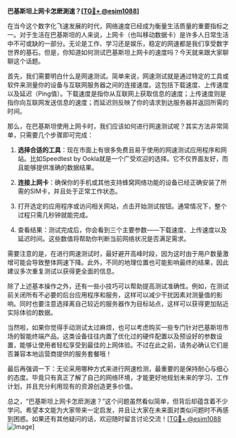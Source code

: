 **巴基斯坦上网卡怎麽測速？[[TG💪+ @esim1088](https://t.me/s/esim1088)]**

在当今这个数字化飞速发展的时代，网络速度已经成为衡量生活质量的重要指标之一。对于生活在巴基斯坦的人来说，上网卡（也叫移动数据卡）是许多人日常生活中不可或缺的一部分。无论是工作、学习还是娱乐，稳定的网速都是我们享受数字世界的基石。但是，你知道如何测试巴基斯坦上网卡的速度吗？今天就来跟大家聊聊这个话题。

首先，我们需要明白什么是网速测试。简单来说，网速测试就是通过特定的工具或软件来测量你的设备与互联网服务器之间的连接速度。这包括下载速度、上传速度以及延迟（Ping值）。下载速度是指你从互联网上获取信息的速度；上传速度则是指你向互联网发送信息的速度；而延迟则反映了你的请求到达服务器并返回所需的时间。

那么，在巴基斯坦使用上网卡时，我们应该如何进行网速测试呢？其实方法非常简单，只需要几个步骤即可完成：

1. **选择合适的工具**：现在市面上有很多免费且易于使用的网速测试应用程序和网站。比如Speedtest by Ookla就是一个广受欢迎的选择。它不仅界面友好，而且能够提供准确的数据结果。
   
2. **连接上网卡**：确保你的手机或其他支持蜂窝网络功能的设备已经正确安装了所需的SIM卡，并且处于正常工作状态。

3. 打开选定的应用程序或访问相关网站，点击开始测试按钮。通常情况下，整个过程只需几秒钟就能完成。

4. 查看结果：测试完成后，你会看到三个主要参数——下载速度、上传速度以及延迟时间。这些数值将帮助你判断当前网络状况是否满足需求。

需要注意的是，在进行网速测试时，最好避开高峰时段，因为这时由于用户数量激增可能会导致整体网速下降。此外，不同的地理位置也可能影响最终的结果，因此建议多次重复测试以获得更全面的信息。

除了上述基本操作之外，还有一些小技巧可以帮助提高测试准确性。例如，在测试前关闭所有不必要的后台应用程序和服务，这样可以减少干扰因素对测量值的影响。同时也要注意选择离自己较近的服务器作为目标站点，这样可以获得更加贴近实际体验的数据。

当然啦，如果你觉得手动测试太过麻烦，也可以考虑购买一些专门针对巴基斯坦市场的智能终端产品。这类设备往往内置了优化过的硬件配置以及预设好的参数设置，能够让使用者轻松享受到最佳的上网体验。不过在此之前，请务必确认它们是否兼容本地运营商提供的服务套餐哦！

最后再强调一下：无论采用哪种方式来进行网速检测，最重要的是保持耐心与细心的态度。毕竟只有真正了解了自己的网络环境，才能更好地规划未来的学习、工作计划，并且充分利用现有的资源创造更多价值。

总之，“巴基斯坦上网卡怎麽測速？”这个问题虽然看似简单，但背后却蕴含着不少学问。希望本文能为大家带来一定启发，并且让大家在未来面对类似问题时不再感到困惑。如果还有其他疑问的话，欢迎随时留言讨论交流！[[TG💪+ @esim1088](https://t.me/s/esim1088) ![Image](https://i.postimg.cc/4NQfJmqS/Snipaste-2025-05-13-00-14-12.png)]